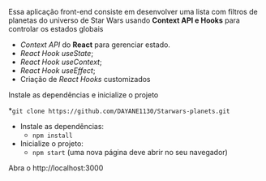 

Essa aplicação front-end consiste em  desenvolver uma lista com filtros de planetas do universo de Star Wars usando **Context API e Hooks** para controlar os estados globais

*  _Context API_ do **React** para gerenciar estado.
*  _React Hook useState_;
*  _React Hook useContext_;
* _React Hook useEffect_;
* Criação de  _React Hooks_ customizados

 Instale as dependências e inicialize o projeto
 
*`git clone https://github.com/DAYANE1130/Starwars-planets.git`
  * Instale as dependências:
    * `npm install`
  * Inicialize o projeto:
    * `npm start` (uma nova página deve abrir no seu navegador)

Abra o http://localhost:3000
